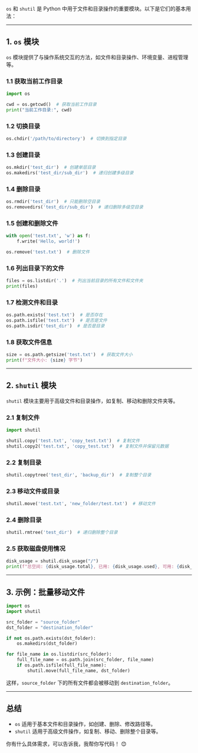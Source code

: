 `os` 和 `shutil` 是 Python 中用于文件和目录操作的重要模块。以下是它们的基本用法：

---

## **1. `os` 模块**
`os` 模块提供了与操作系统交互的方法，如文件和目录操作、环境变量、进程管理等。

### **1.1 获取当前工作目录**
```python
import os

cwd = os.getcwd()  # 获取当前工作目录
print("当前工作目录:", cwd)
```

### **1.2 切换目录**
```python
os.chdir('/path/to/directory')  # 切换到指定目录
```

### **1.3 创建目录**
```python
os.mkdir('test_dir')  # 创建单层目录
os.makedirs('test_dir/sub_dir')  # 递归创建多级目录
```

### **1.4 删除目录**
```python
os.rmdir('test_dir')  # 只能删除空目录
os.removedirs('test_dir/sub_dir')  # 递归删除多级空目录
```

### **1.5 创建和删除文件**
```python
with open('test.txt', 'w') as f:
    f.write('Hello, world!')

os.remove('test.txt')  # 删除文件
```

### **1.6 列出目录下的文件**
```python
files = os.listdir('.')  # 列出当前目录的所有文件和文件夹
print(files)
```

### **1.7 检测文件和目录**
```python
os.path.exists('test.txt')  # 是否存在
os.path.isfile('test.txt')  # 是否是文件
os.path.isdir('test_dir')  # 是否是目录
```

### **1.8 获取文件信息**
```python
size = os.path.getsize('test.txt')  # 获取文件大小
print(f"文件大小: {size} 字节")
```

---

## **2. `shutil` 模块**
`shutil` 模块主要用于高级文件和目录操作，如复制、移动和删除文件夹等。

### **2.1 复制文件**
```python
import shutil

shutil.copy('test.txt', 'copy_test.txt')  # 复制文件
shutil.copy2('test.txt', 'copy_test.txt')  # 复制文件并保留元数据
```

### **2.2 复制目录**
```python
shutil.copytree('test_dir', 'backup_dir')  # 复制整个目录
```

### **2.3 移动文件或目录**
```python
shutil.move('test.txt', 'new_folder/test.txt')  # 移动文件
```

### **2.4 删除目录**
```python
shutil.rmtree('test_dir')  # 递归删除整个目录
```

### **2.5 获取磁盘使用情况**
```python
disk_usage = shutil.disk_usage("/")
print(f"总空间: {disk_usage.total}, 已用: {disk_usage.used}, 可用: {disk_usage.free}")
```

---

## **3. 示例：批量移动文件**
```python
import os
import shutil

src_folder = "source_folder"
dst_folder = "destination_folder"

if not os.path.exists(dst_folder):
    os.makedirs(dst_folder)

for file_name in os.listdir(src_folder):
    full_file_name = os.path.join(src_folder, file_name)
    if os.path.isfile(full_file_name):
        shutil.move(full_file_name, dst_folder)
```

这样，`source_folder` 下的所有文件都会被移动到 `destination_folder`。

---

## **总结**
- `os` 适用于基本文件和目录操作，如创建、删除、修改路径等。
- `shutil` 适用于高级文件操作，如复制、移动、删除整个目录等。

你有什么具体需求，可以告诉我，我帮你写代码！ 😊